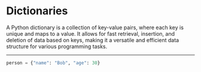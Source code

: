 # Dictionaries

A Python dictionary is a collection of key-value pairs, where each key is unique and maps to a value. It allows for fast retrieval, insertion, and deletion of data based on keys, making it a versatile and efficient data structure for various programming tasks.

---

```python
person = {"name": "Bob", "age": 30}
```